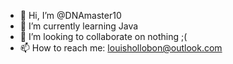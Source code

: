 - 👋 Hi, I’m @DNAmaster10
- 🌱 I’m currently learning Java
- 💞️ I’m looking to collaborate on nothing ;(
- 📫 How to reach me: louishollobon@outlook.com

<!---
DNAmaster10/DNAmaster10 is a ✨ special ✨ repository because its `README.md` (this file) appears on your GitHub profile.
You can click the Preview link to take a look at your changes.
--->
